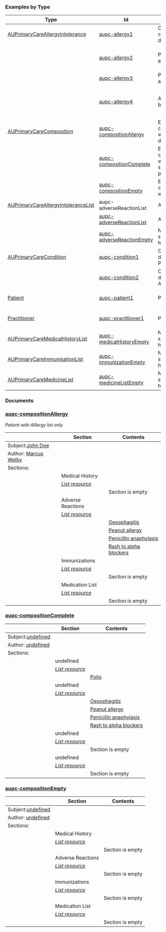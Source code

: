 <!-- examples.md {% comment %}
*****************************************************************************************
*                            WARNING: DO NOT EDIT THIS FILE                             *
*                                                                                       *
* This file is generated by SUSHI. Any edits you make to this file will be overwritten. *
*                                                                                       *
* To change the contents of this file, edit the original source file at:                *
* ig-data/input/pagecontent/examples.md                                                 *
*****************************************************************************************
{% endcomment %} -->
### Examples by Type

| Type | Id | Title | Description |
| --- | --- | --- | --- |
| [AUPrimaryCareAllergyIntolerance](StructureDefinition-AUPrimaryCareAllergyIntolerance.html) | [aupc-allergy1](AllergyIntolerance-aupc-allergy1.json.html) | Oesophagitis caused by dairy food | Oesophagitis caused by dairy food |
|  | [aupc-allergy2](AllergyIntolerance-aupc-allergy2.json.html) | Peanut allergy | Urticaria as a result of a Peanut allergy |
|  | [aupc-allergy3](AllergyIntolerance-aupc-allergy3.json.html) | Penicillin anaphylaxis | Penicillin anaphylaxis |
|  | [aupc-allergy4](AllergyIntolerance-aupc-allergy4.json.html) | Alpha blocker rash | A rash as a consequence to Alpha adrenergic blockers |
| [AUPrimaryCareComposition](StructureDefinition-AUPrimaryCareComposition.html) | [aupc-compositionAllergy](AllergyIntolerance-aupc-compositionAllergy.json.html) | Example composition with allergy data |  |
|  | [aupc-compositionComplete](AllergyIntolerance-aupc-compositionComplete.json.html) | Example composition with all sections populated |  |
|  | [aupc-compositionEmpty](Composition-aupc-compositionEmpty.json.html) | Example composition with no data |  |
| [AUPrimaryCareAllergyIntoleranceList](StructureDefinition-AUPrimaryCareAllergyIntoleranceList.html) | aupc-adverseReactionList | Allergy List |  |
|  | [aupc-adverseReactionList](List-aupc-adverseReactionList.json.html) | Allergy List |  |
|  | [aupc-adverseReactionEmpty](List-aupc-adverseReactionEmpty.json.html) | No significant history |  |
| [AUPrimaryCareCondition](StructureDefinition-AUPrimaryCareCondition.html) | [aupc-condition1](Condition-aupc-condition1.json.html) | Conformed diagnosis of Polio | Polio |
|  | [aupc-condition2](Condition-aupc-condition2.json.html) | Conformed diagnosis of Asthma | Asthma |
| [Patient](StructureDefinition-Patient.html) | [aupc-patient1](Patient-aupc-patient1.json.html) | Patient | Supporting patient for examples |
| [Practitioner](StructureDefinition-Practitioner.html) | [aupc-practitioner1](Practitioner-aupc-practitioner1.json.html) | Practitioner | Supporting practitioner for examples |
| [AUPrimaryCareMedicalHistoryList](StructureDefinition-AUPrimaryCareMedicalHistoryList.html) | [aupc-medicalHistoryEmpty](List-aupc-medicalHistoryEmpty.json.html) | No significant history |  |
| [AUPrimaryCareImmunisationList](StructureDefinition-AUPrimaryCareImmunisationList.html) | [aupc-immunizationEmpty](List-aupc-immunizationEmpty.json.html) | No significant history |  |
| [AUPrimaryCareMedicineList](StructureDefinition-AUPrimaryCareMedicineList.html) | [aupc-medicineListEmpty](List-aupc-medicineListEmpty.json.html) | No significant history |  |


### Documents

### [aupc-compositionAllergy](Composition-aupc-compositionAllergy.json.html)
*Patient with Alllergy list only*

|  | Section | Contents
| --- | --- | --- |
| Subject:[John Doe](Patient-aupc-patient1.json.html) | | |
| Author: [Marcus Welby](Practitioner-aupc-practitioner1.json.html) | | |
| Sections:  | | |
| | Medical History
| | [*List resource*](List-aupc-medicalHistoryEmpty.json.html)
| | | Section is empty
| | Adverse Reactions
| | [*List resource*](List-aupc-adverseReactionList.json.html)
| | | [Oesophagitis](AllergyIntolerance-aupc-allergy1.json.html)
| | | [Peanut allergy](AllergyIntolerance-aupc-allergy2.json.html)
| | | [Penicillin anaphylaxis](AllergyIntolerance-aupc-allergy3.json.html)
| | | [Rash to alpha blockers](AllergyIntolerance-aupc-allergy4.json.html)
| | Immunizations
| | [*List resource*](List-aupc-immunizationEmpty.json.html)
| | | Section is empty
| | Medication List
| | [*List resource*](List-aupc-medicineListEmpty.json.html)
| | | Section is empty



### [aupc-compositionComplete](Composition-aupc-compositionComplete.json.html)


|  | Section | Contents
| --- | --- | --- |
| Subject:[undefined](Patient-aupc-patient1.json.html) | | |
| Author: [undefined](Practitioner-aupc-practitioner1.json.html) | | |
| Sections:  | | |
| | undefined
| | [*List resource*](List-aupc-medicalHistoryList.json.html)
| | | [Polio](Condition-aupc-condition1.json.html)
| | undefined
| | [*List resource*](List-aupc-adverseReactionList.json.html)
| | | [Oesophagitis](AllergyIntolerance-aupc-allergy1.json.html)
| | | [Peanut allergy](AllergyIntolerance-aupc-allergy2.json.html)
| | | [Penicillin anaphylaxis](AllergyIntolerance-aupc-allergy3.json.html)
| | | [Rash to alpha blockers](AllergyIntolerance-aupc-allergy4.json.html)
| | undefined
| | [*List resource*](List-aupc-immunizationEmpty.json.html)
| | | Section is empty
| | undefined
| | [*List resource*](List-aupc-medicineListEmpty.json.html)
| | | Section is empty



### [aupc-compositionEmpty](Composition-aupc-compositionEmpty.json.html)


|  | Section | Contents
| --- | --- | --- |
| Subject:[undefined](Patient-aupc-patient1.json.html) | | |
| Author: [undefined](Practitioner-aupc-practitioner1.json.html) | | |
| Sections:  | | |
| | Medical History
| | [*List resource*](List-aupc-medicalHistoryEmpty.json.html)
| | | Section is empty
| | Adverse Reactions
| | [*List resource*](List-aupc-adverseReactionEmpty.json.html)
| | | Section is empty
| | Immunizations
| | [*List resource*](List-aupc-immunizationEmpty.json.html)
| | | Section is empty
| | Medication List
| | [*List resource*](List-aupc-medicineListEmpty.json.html)
| | | Section is empty

